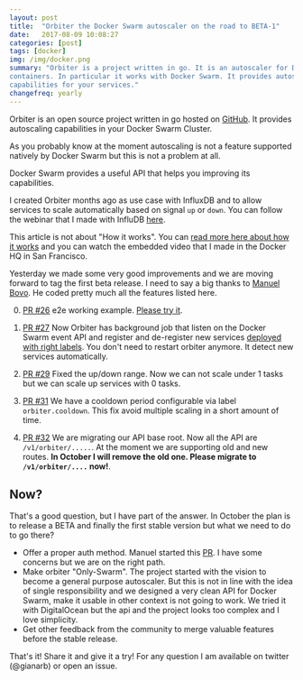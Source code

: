 ```yaml
---
layout: post
title:  "Orbiter the Docker Swarm autoscaler on the road to BETA-1"
date:   2017-08-09 10:08:27
categories: [post]
tags: [docker]
img: /img/docker.png
summary: "Orbiter is a project written in go. It is an autoscaler for Docker
containers. In particular it works with Docker Swarm. It provides autoscaling
capabilities for your services."
changefreq: yearly
---
```

Orbiter is an open source project written in go hosted on
[GitHub](https://github.com/gianarb/orbiter). It provides autoscaling
capabilities in your Docker Swarm Cluster.

As you probably know at the moment autoscaling is not a feature supported
natively by Docker Swarm but this is not a problem at all.

Docker Swarm provides a useful API that helps you improving its capabilities.

I created Orbiter months ago as use case with InfluxDB and to allow services to
scale automatically based on signal `up` or `down`. You can follow the webinar
that I made with InfluDB
[here](https://www.influxdata.com/resources/influxdata-helps-docker-auto-scale-monitoring/?ao_campid=70137000000Jgw7).

This article is not about "How it works". You can [read more here about how it
works](https://gianarb.it/blog/orbiter-docker-swarm-autoscaler) and you can
watch the embedded video that I made in the Docker HQ in San Francisco.

Yesterday we made some very good improvements and we are moving forward to tag
the first beta release. I need to say a big thanks to [Manuel
Bovo](https://github.com/mbovo). He coded pretty much all the features listed
here.

0. [PR #26](https://github.com/gianarb/orbiter/pull/26) e2e working example. [Please try
it](https://github.com/gianarb/orbiter/tree/master/contrib/swarm).

1. [PR #27](https://github.com/gianarb/orbiter/pull/27) Now Orbiter has
   background job that listen on the Docker Swarm event API and register and
   de-register new services [deployed with right
   labels](https://github.com/gianarb/orbiter#autodetect). You don't need to
   restart orbiter anymore. It detect new services automatically.

2. [PR #29](https://github.com/gianarb/orbiter/pull/29) Fixed the up/down range.
   Now we can not scale under 1 tasks but we can scale up services with 0 tasks.

3. [PR #31](https://github.com/gianarb/orbiter/pull/31) We have a cooldown
   period configurable via label `orbiter.cooldown`. This fix avoid multiple
   scaling in a short amount of time.

4. [PR #32](https://github.com/gianarb/orbiter/pull/32) We are migrating our API
   base root. Now all the API are `/v1/orbiter/.....`. At the moment we are
   supporting old and new routes. **In October I will remove the old one. Please
   migrate to `/v1/orbiter/....` now!**.

## Now?

That's a good question, but I have part of the answer. In October the plan is to
release a BETA and finally the first stable version but what we need to do to go
there?

* Offer a proper auth method. Manuel started this
  [PR](https://github.com/gianarb/orbiter/pull/33). I have some concerns but
  we are on the right path.
* Make orbiter "Only-Swarm". The project started with the vision to become a
  general purpose autoscaler. But this is not in line with the idea of single
  responsibility and we designed a very clean API for Docker Swarm, make it
  usable in other context is not going to work. We tried it with DigitalOcean
  but the api and the project looks too complex and I love simplicity.
* Get other feedback from the community to merge valuable features before the
  stable release.

That's it! Share it and give it a try! For any question I am available on
twitter (@gianarb) or open an issue.
